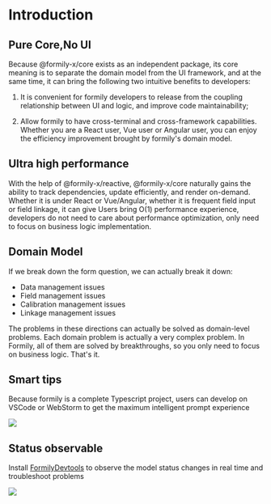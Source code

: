 # Introduction

## Pure Core,No UI

Because @formily-x/core exists as an independent package, its core meaning is to separate the domain model from the UI framework, and at the same time, it can bring the following two intuitive benefits to developers:

1. It is convenient for formily developers to release from the coupling relationship between UI and logic, and improve code maintainability;

2. Allow formily to have cross-terminal and cross-framework capabilities. Whether you are a React user, Vue user or Angular user, you can enjoy the efficiency improvement brought by formily's domain model.

## Ultra high performance

With the help of @formily-x/reactive, @formily-x/core naturally gains the ability to track dependencies, update efficiently, and render on-demand. Whether it is under React or Vue/Angular, whether it is frequent field input or field linkage, it can give Users bring O(1) performance experience, developers do not need to care about performance optimization, only need to focus on business logic implementation.

## Domain Model

If we break down the form question, we can actually break it down:

- Data management issues
- Field management issues
- Calibration management issues
- Linkage management issues

The problems in these directions can actually be solved as domain-level problems. Each domain problem is actually a very complex problem. In Formily, all of them are solved by breakthroughs, so you only need to focus on business logic. That's it.

## Smart tips

Because formily is a complete Typescript project, users can develop on VSCode or WebStorm to get the maximum intelligent prompt experience

![](https://img.alicdn.com/imgextra/i2/O1CN01yiREHk1X95KJPPz1c_!!6000000002880-2-tps-2014-868.png)

## Status observable

Install [FormilyDevtools](https://chrome.google.com/webstore/detail/formily-devtools/kkocalmbfnplecdmbadaapgapdioecfm?hl=zh-CN) to observe the model status changes in real time and troubleshoot problems

![](//img.alicdn.com/imgextra/i4/O1CN01DSci5h1rAGfRafpXw_!!6000000005590-2-tps-2882-1642.png)
